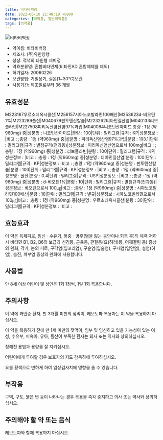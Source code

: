 ```yaml
---
title: 비타비백정
date: 2022-06-10 21:48:18 +0800
categories: [의약품, 일반의약품]
tags: [의약품]
---
```

![비타비백정](https://nedrug.mfds.go.kr/pbp/cmn/itemImageDownload/152035096572400005)

- 약이름: 비타비백정
- 제조사: (주)유한양행
- 성상: 적색의 타원형 제피정
- 약효분류명: 혼합비타민제(비타민AD 혼합제제를 제외)
- 허가일자: 20080226
- 보관방법: 기밀용기, 실온(1~30℃)보관
- 사용기간: 제조일로부터 36 개월
## 유효성분
M223167우르소데옥시콜산|M256157시아노코발라민100배산|M253623d-비오틴1%|M223289폴산|M040679판토텐산칼슘|M223262티아민질산염|M040133리보플라빈|M227508피리독신염산염97%과립|M040064니코틴산아미드
총량 : 1정 (약960mg) 중|성분명 : 니코틴산아미드|분량 : 100|단위 : 밀리그램|규격 : KP|성분정보 : |비고 : ;총량 : 1정 (약960mg) 중|성분명 : 피리독신염산염97%과립|분량 : 103.1|단위 : 밀리그램|규격 : 별첨규격(전과동)|성분정보 : 피리독신염산염으로서 100mg|비고 : ;총량 : 1정 (약960mg) 중|성분명 : 리보플라빈|분량 : 100|단위 : 밀리그램|규격 : KP|성분정보 : |비고 : ;총량 : 1정 (약960mg) 중|성분명 : 티아민질산염|분량 : 100|단위 : 밀리그램|규격 : KP|성분정보 : |비고 : ;총량 : 1정 (약960mg) 중|성분명 : 판토텐산칼슘|분량 : 100|단위 : 밀리그램|규격 : KP|성분정보 : |비고 : ;총량 : 1정 (약960mg) 중|성분명 : 폴산|분량 : 0.4|단위 : 밀리그램|규격 : USP|성분정보 : |비고 : ;총량 : 1정 (약960mg) 중|성분명 : d-비오틴1%|분량 : 10|단위 : 밀리그램|규격 : 별첨규격(전과동)|성분정보 : 비오틴으로서 100㎍|비고 : ;총량 : 1정 (약960mg) 중|성분명 : 시아노코발라민100배산|분량 : 10|단위 : 밀리그램|규격 : 별규|성분정보 : 시아노코발라민으로서 100㎍|비고 : ;총량 : 1정 (약960mg) 중|성분명 : 우르소데옥시콜산|분량 : 30|단위 : 밀리그램|규격 : KP|성분정보 : |비고 :
## 효능효과
이 약은 육체피로, 임신ㆍ수유기, 병중ㆍ병후(병을 앓는 동안이나 회복 후)의 체력 저하 시 비타민 B1, B2, B6의 보급과 신경통, 근육통, 관절통(요(허리)통, 어깨결림 등) 증상의 완화, 각기, 눈의 피로, 구각염(입꼬리염), 구순염(입술염), 구내염(입안염), 설염(혀염), 습진, 피부염 증상의 완화에 사용합니다.

## 사용법
만 8세 이상 어린이 및 성인은 1회 1정씩, 1일 1회 복용합니다.

## 주의사항
이 약에 과민증 환자, 만 3개월 미만의 젖먹이, 레보도파 복용자는 이 약을 복용하지 마십시오.

이 약을 복용하기 전에 만 1세 미만의 젖먹이, 임부 및 임신하고 있을 가능성이 있는 여성, 수유부, 미숙아, 유아, 폴산이 부족한 환자는 의사 또는 약사와 상의하십시오.

정해진 용법과 용량을 잘 지키십시오.

어린이에게 투여할 경우 보호자의 지도 감독하에 투여하십시오.

요를 황색으로 변하게 하여 임상검사치에 영향을 줄 수 있습니다.

## 부작용
구역, 구토, 묽은 변 등이 나타나는 경우 복용을 즉각 중지하고 의사 또는 약사와 상의하십시오.

## 주의해야 할 약 또는 음식
레보도파와 함께 복용하지 마십시오.

